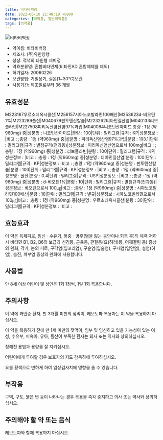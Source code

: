 ```yaml
---
title: 비타비백정
date: 2022-06-10 21:48:18 +0800
categories: [의약품, 일반의약품]
tags: [의약품]
---
```

![비타비백정](https://nedrug.mfds.go.kr/pbp/cmn/itemImageDownload/152035096572400005)

- 약이름: 비타비백정
- 제조사: (주)유한양행
- 성상: 적색의 타원형 제피정
- 약효분류명: 혼합비타민제(비타민AD 혼합제제를 제외)
- 허가일자: 20080226
- 보관방법: 기밀용기, 실온(1~30℃)보관
- 사용기간: 제조일로부터 36 개월
## 유효성분
M223167우르소데옥시콜산|M256157시아노코발라민100배산|M253623d-비오틴1%|M223289폴산|M040679판토텐산칼슘|M223262티아민질산염|M040133리보플라빈|M227508피리독신염산염97%과립|M040064니코틴산아미드
총량 : 1정 (약960mg) 중|성분명 : 니코틴산아미드|분량 : 100|단위 : 밀리그램|규격 : KP|성분정보 : |비고 : ;총량 : 1정 (약960mg) 중|성분명 : 피리독신염산염97%과립|분량 : 103.1|단위 : 밀리그램|규격 : 별첨규격(전과동)|성분정보 : 피리독신염산염으로서 100mg|비고 : ;총량 : 1정 (약960mg) 중|성분명 : 리보플라빈|분량 : 100|단위 : 밀리그램|규격 : KP|성분정보 : |비고 : ;총량 : 1정 (약960mg) 중|성분명 : 티아민질산염|분량 : 100|단위 : 밀리그램|규격 : KP|성분정보 : |비고 : ;총량 : 1정 (약960mg) 중|성분명 : 판토텐산칼슘|분량 : 100|단위 : 밀리그램|규격 : KP|성분정보 : |비고 : ;총량 : 1정 (약960mg) 중|성분명 : 폴산|분량 : 0.4|단위 : 밀리그램|규격 : USP|성분정보 : |비고 : ;총량 : 1정 (약960mg) 중|성분명 : d-비오틴1%|분량 : 10|단위 : 밀리그램|규격 : 별첨규격(전과동)|성분정보 : 비오틴으로서 100㎍|비고 : ;총량 : 1정 (약960mg) 중|성분명 : 시아노코발라민100배산|분량 : 10|단위 : 밀리그램|규격 : 별규|성분정보 : 시아노코발라민으로서 100㎍|비고 : ;총량 : 1정 (약960mg) 중|성분명 : 우르소데옥시콜산|분량 : 30|단위 : 밀리그램|규격 : KP|성분정보 : |비고 :
## 효능효과
이 약은 육체피로, 임신ㆍ수유기, 병중ㆍ병후(병을 앓는 동안이나 회복 후)의 체력 저하 시 비타민 B1, B2, B6의 보급과 신경통, 근육통, 관절통(요(허리)통, 어깨결림 등) 증상의 완화, 각기, 눈의 피로, 구각염(입꼬리염), 구순염(입술염), 구내염(입안염), 설염(혀염), 습진, 피부염 증상의 완화에 사용합니다.

## 사용법
만 8세 이상 어린이 및 성인은 1회 1정씩, 1일 1회 복용합니다.

## 주의사항
이 약에 과민증 환자, 만 3개월 미만의 젖먹이, 레보도파 복용자는 이 약을 복용하지 마십시오.

이 약을 복용하기 전에 만 1세 미만의 젖먹이, 임부 및 임신하고 있을 가능성이 있는 여성, 수유부, 미숙아, 유아, 폴산이 부족한 환자는 의사 또는 약사와 상의하십시오.

정해진 용법과 용량을 잘 지키십시오.

어린이에게 투여할 경우 보호자의 지도 감독하에 투여하십시오.

요를 황색으로 변하게 하여 임상검사치에 영향을 줄 수 있습니다.

## 부작용
구역, 구토, 묽은 변 등이 나타나는 경우 복용을 즉각 중지하고 의사 또는 약사와 상의하십시오.

## 주의해야 할 약 또는 음식
레보도파와 함께 복용하지 마십시오.

